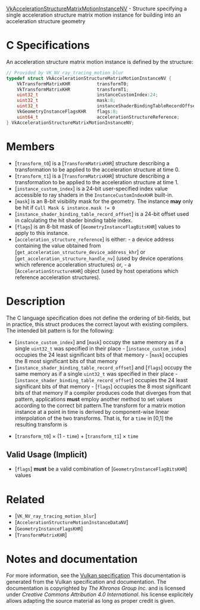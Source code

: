 [VkAccelerationStructureMatrixMotionInstanceNV](https://www.khronos.org/registry/vulkan/specs/1.3-extensions/man/html/VkAccelerationStructureMatrixMotionInstanceNV.html) - Structure specifying a single acceleration structure matrix motion instance for building into an acceleration structure geometry

# C Specifications
An acceleration structure matrix motion instance is defined by the
structure:
```c
// Provided by VK_NV_ray_tracing_motion_blur
typedef struct VkAccelerationStructureMatrixMotionInstanceNV {
    VkTransformMatrixKHR          transformT0;
    VkTransformMatrixKHR          transformT1;
    uint32_t                      instanceCustomIndex:24;
    uint32_t                      mask:8;
    uint32_t                      instanceShaderBindingTableRecordOffset:24;
    VkGeometryInstanceFlagsKHR    flags:8;
    uint64_t                      accelerationStructureReference;
} VkAccelerationStructureMatrixMotionInstanceNV;
```

# Members
- [`transform_t0`] is a [`TransformMatrixKHR`] structure describing a transformation to be applied to the acceleration structure at time 0.
- [`transform_t1`] is a [`TransformMatrixKHR`] structure describing a transformation to be applied to the acceleration structure at time 1.
- [`instance_custom_index`] is a 24-bit user-specified index value accessible to ray shaders in the `InstanceCustomIndexKHR` built-in.
- [`mask`] is an 8-bit visibility mask for the geometry. The instance  **may**  only be hit if `Cull Mask & instance.mask != 0`
- [`instance_shader_binding_table_record_offset`] is a 24-bit offset used in calculating the hit shader binding table index.
- [`flags`] is an 8-bit mask of [`GeometryInstanceFlagBitsKHR`] values to apply to this instance.
- [`acceleration_structure_reference`] is either:  - a device address containing the value obtained from [`get_acceleration_structure_device_address_khr`] or [`get_acceleration_structure_handle_nv`]      (used by device operations which reference acceleration structures) or,  - a [`AccelerationStructureKHR`] object (used by host operations which reference acceleration structures).

# Description
The C language specification does not define the ordering of bit-fields, but
in practice, this struct produces the correct layout with existing
compilers.
The intended bit pattern is for the following:
- [`instance_custom_index`] and [`mask`] occupy the same memory as if a single `uint32_t` was specified in their place  - [`instance_custom_index`] occupies the 24 least significant bits of that memory  - [`mask`] occupies the 8 most significant bits of that memory 
- [`instance_shader_binding_table_record_offset`] and [`flags`] occupy the same memory as if a single `uint32_t` was specified in their place  - [`instance_shader_binding_table_record_offset`] occupies the 24 least significant bits of that memory  - [`flags`] occupies the 8 most significant bits of that memory 
If a compiler produces code that diverges from that pattern, applications
 **must**  employ another method to set values according to the correct bit
pattern.The transform for a matrix motion instance at a point in time is derived by
component-wise linear interpolation of the two transforms.
That is, for a `time` in [0,1] the resulting transform is
* [`transform_t0`] × (1 - `time`) +  [`transform_t1`] × `time`

## Valid Usage (Implicit)
-  [`flags`] **must**  be a valid combination of [`GeometryInstanceFlagBitsKHR`] values

# Related
- [`VK_NV_ray_tracing_motion_blur`]
- [`AccelerationStructureMotionInstanceDataNV`]
- [`GeometryInstanceFlagsKHR`]
- [`TransformMatrixKHR`]

# Notes and documentation
For more information, see the [Vulkan specification](https://www.khronos.org/registry/vulkan/specs/1.3-extensions/html/vkspec.html)
This documentation is generated from the Vulkan specification and documentation.
The documentation is copyrighted by *The Khronos Group Inc.* and is licensed under *Creative Commons Attribution 4.0 International*.
his license explicitely allows adapting the source material as long as proper credit is given.
        
